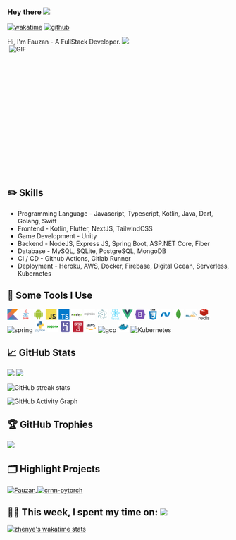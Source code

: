 ### Hey there <img src="https://media.giphy.com/media/hvRJCLFzcasrR4ia7z/giphy.gif" width="25px">
[![wakatime](https://wakatime.com/badge/user/47f75574-2966-4f48-97b1-6e8cb232b740.svg)](https://wakatime.com/@47f75574-2966-4f48-97b1-6e8cb232b740)
[![github](https://img.shields.io/github/followers/muhdfauzan93?logo=github&style=plastic)](https://github.com/muhdfauzan93?tab=followers)

Hi, I'm Fauzan - A FullStack Developer.  <img src="https://media.giphy.com/media/mGcNjsfWAjY5AEZNw6/giphy.gif" width="50"></h2>
<img align="right" alt="GIF" src="https://github.com/abhisheknaiidu/abhisheknaiidu/blob/master/code.gif?raw=true" width="500" height="320" />

<h2>✏️ Skills</h2>

* Programming Language - Javascript, Typescript, Kotlin, Java, Dart, Golang, Swift
* Frontend - Kotlin, Flutter, NextJS, TailwindCSS
* Game Development - Unity
* Backend - NodeJS, Express JS, Spring Boot, ASP.NET Core, Fiber
* Database - MySQL, SQLite, PostgreSQL, MongoDB
* CI / CD - Github Actions, Gitlab Runner
* Deployment - Heroku, AWS, Docker, Firebase, Digital Ocean, Serverless, Kubernetes

<h2>🚀 Some Tools I Use</h2>
<p align="left">
<img src="https://raw.githubusercontent.com/devicons/devicon/master/icons/kotlin/kotlin-original.svg" alt="react" width="25" height="25" />
<img src="https://raw.githubusercontent.com/devicons/devicon/master/icons/java/java-original-wordmark.svg" alt="java" width="25" height="25" />
<img src="https://raw.githubusercontent.com/devicons/devicon/master/icons/android/android-original.svg" alt="java" width="25" height="25" />
<img src="https://raw.githubusercontent.com/devicons/devicon/master/icons/javascript/javascript-original.svg" alt="javascript" width="25" height="25" />
<img src="https://raw.githubusercontent.com/devicons/devicon/master/icons/typescript/typescript-original.svg" alt="typescript" width="25" height="25" />
<img src="https://raw.githubusercontent.com/devicons/devicon/master/icons/nodejs/nodejs-original-wordmark.svg" alt="nodejs" width="25" height="25" />
<img src="https://raw.githubusercontent.com/devicons/devicon/master/icons/express/express-original-wordmark.svg" alt="angular-js" width="25" height="25" />
<img src="https://raw.githubusercontent.com/devicons/devicon/master/icons/electron/electron-original.svg" alt="react" width="25" height="25" />
<img src="https://raw.githubusercontent.com/devicons/devicon/master/icons/react/react-original-wordmark.svg" alt="react" width="25" height="25" />
<img src="https://raw.githubusercontent.com/devicons/devicon/master/icons/vuejs/vuejs-original.svg" alt="vue" width="25" height="25" />
<img src="https://raw.githubusercontent.com/devicons/devicon/master/icons/bootstrap/bootstrap-plain.svg" alt="bootstrap" width="25" height="25" />
<img src="https://raw.githubusercontent.com/devicons/devicon/master/icons/css3/css3-original-wordmark.svg" alt="css3" width="25" height="25" />
<img src="https://raw.githubusercontent.com/devicons/devicon/master/icons/dot-net/dot-net-original.svg" alt=".NET" width="25" height="25" />
<img src="https://raw.githubusercontent.com/devicons/devicon/master/icons/mongodb/mongodb-original.svg" alt="mongodb" width="25" height="25" />
<img src="https://raw.githubusercontent.com/devicons/devicon/master/icons/mysql/mysql-original-wordmark.svg" alt="mysql" width="25" height="25" />
<img src="https://raw.githubusercontent.com/devicons/devicon/master/icons/redis/redis-original-wordmark.svg" alt="redis" width="25" height="25" />
<img src="https://www.vectorlogo.zone/logos/springio/springio-icon.svg" alt="spring" width="25" height="25" />
<img src="https://raw.githubusercontent.com/devicons/devicon/master/icons/python/python-original-wordmark.svg" alt="python" width="25" height="25" />
<img src="https://raw.githubusercontent.com/devicons/devicon/master/icons/nginx/nginx-original.svg" alt="nginx" width="25" height="25" />
<img src="https://raw.githubusercontent.com/devicons/devicon/master/icons/heroku/heroku-plain.svg" alt="heroku" width="25" height="25" />
<img src="https://raw.githubusercontent.com/devicons/devicon/master/icons/travis/travis-plain.svg" alt="travis" width="25" height="25" />
<img src="https://raw.githubusercontent.com/github/explore/80688e429a7d4ef2fca1e82350fe8e3517d3494d/topics/aws/aws.png" alt="aws" width="25" height="25" />
<img src="https://www.vectorlogo.zone/logos/google_cloud/google_cloud-icon.svg" alt="gcp" width="25" height="25" />
<img src="https://raw.githubusercontent.com/devicons/devicon/master/icons/docker/docker-original.svg" alt="Docker" width="25" height="25" />
<img src="https://www.vectorlogo.zone/logos/kubernetes/kubernetes-icon.svg" alt="Kubernetes" width="25" height="25" />
</p>

## &#x1f4c8; GitHub Stats

![](https://github-readme-stats.vercel.app/api/top-langs/?username=muhdfauzan93&theme=dracula&layout=compact) ![](https://github-readme-stats.vercel.app/api?username=muhdfauzan93&show_icons=true&include_all_commits=true&theme=dracula&hide_title=true)

![GitHub streak stats](https://github-readme-streak-stats.herokuapp.com/?user=muhdfauzan93&theme=dracula)  

![GitHub Activity Graph](https://activity-graph.herokuapp.com/graph?username=muhdfauzan93&theme=dracula)  

## 🏆 GitHub Trophies

![](https://github-profile-trophy.vercel.app/?username=muhdfauzan93&theme=dracula&margin-w=10)


## 🗂️ Highlight Projects

<a href="https://github.com/muhdfauzan93/Android-MVVM-Architecture">
  <img align="center" src="https://github-readme-stats.vercel.app/api/pin/?username=muhdfauzan93&repo=Android-MVVM-Architecture&show_icons=true&line_height=27&title_color=6aa6f8&text_color=8a919a&icon_color=6aa6f8&bg_color=0e1116" alt="Fauzan" />
</a>

<a href="https://github.com/muhdfauzan93/network-connectivity-check">
  <img align="center" src="https://github-readme-stats.vercel.app/api/pin/?username=muhdfauzan93&repo=network-connectivity-check&show_icons=true&line_height=27&title_color=6aa6f8&text_color=8a919a&icon_color=6aa6f8&bg_color=0e1116" alt="crnn-pytorch" />
</a>

## 🧑‍💻  This week, I spent my time on: <img src="https://media.giphy.com/media/VgCDAzcKvsR6OM0uWg/giphy.gif" width="50">

[![zhenye's wakatime stats](https://github-readme-stats.vercel.app/api/wakatime?username=Fauzan&line_height=27&title_color=6aa6f8&text_color=8a919a&icon_color=6aa6f8&bg_color=0e1116)](https://github.com/anuraghazra/github-readme-stats)
